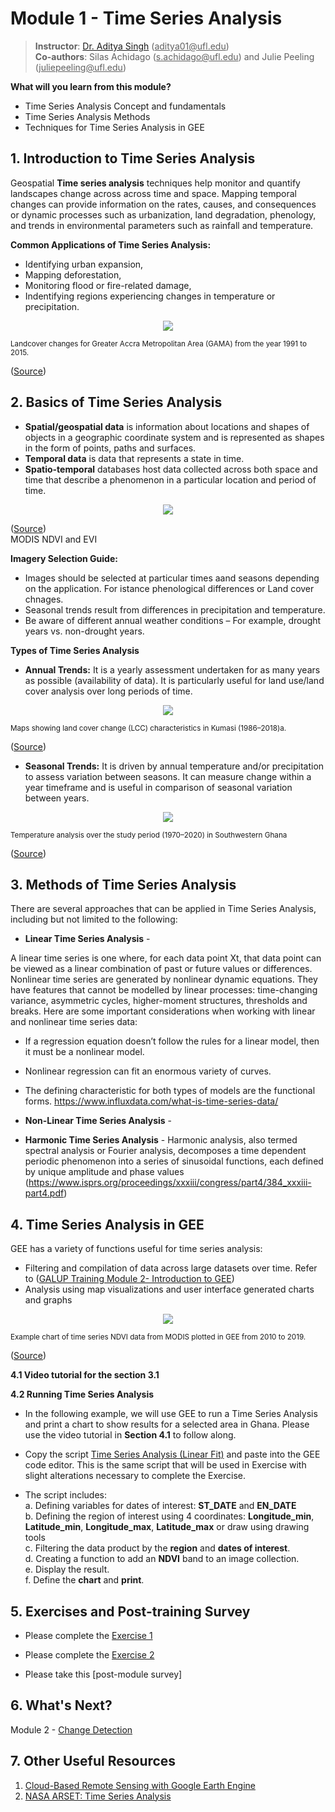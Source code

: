 # Module 1 - Time Series Analysis 
> **Instructor**: [Dr. Aditya Singh](https://abe.ufl.edu/people/faculty/aditya-singh/) (<ins>aditya01@<i></i>ufl.edu</ins>) <br>
> **Co-authors**: Silas Achidago (<ins>s.achidago@<i></i>ufl.edu</ins>) and Julie Peeling (<ins>juliepeeling@<i></i>ufl.edu</ins>)


**What will you learn from this module?**
- Time Series Analysis Concept and fundamentals
- Time Series Analysis Methods
- Techniques for Time Series Analysis in GEE

## 1. Introduction to Time Series Analysis
Geospatial **Time series analysis** techniques help monitor and quantify landscapes change across  across time and space. Mapping temporal changes can provide information on the rates, causes, and consequences or dynamic processes such as urbanization, land degradation, phenology, and trends in environmental parameters such as rainfall and temperature. <br>

**Common Applications of Time Series Analysis:**
- Identifying urban expansion,
- Mapping deforestation,
- Monitoring flood or fire-related damage,
- Indentifying regions experiencing changes in temperature or precipitation.

<p align="center">
<img src="https://www.mdpi.com/urbansci/urbansci-03-00026/article_deploy/html/images/urbansci-03-00026-g006.png">
</p>
<sub> Landcover changes for Greater Accra Metropolitan Area (GAMA) from the year 1991 to 2015.</sub>

([Source](https://www.mdpi.com/2413-8851/3/1/26#))<br>


## 2. Basics of Time Series Analysis
- **Spatial/geospatial data** is information about locations and shapes of objects in a geographic coordinate system and is represented as shapes in the form of points, paths and surfaces. <br>
- **Temporal data** is data that represents a state in time. <br>
- **Spatio-temporal** databases host data collected across both space and time that describe a phenomenon in a particular location and period of time. 

<p align="center">
<img src="https://user-images.githubusercontent.com/87503837/151854688-12a69e04-c870-4273-88e6-4c30e7b9d7d5.png">
</p>

([Source](https://doi.org/10.1186/s40965-017-0038-z))<br>
MODIS NDVI and EVI

**Imagery Selection Guide:**
- Images should be selected at particular times aand seasons depending on the application. For istance phenological differences or Land cover chnages.
- Seasonal trends result from differences in precipitation and temperature.
- Be aware of different annual weather conditions – For example, drought years vs. non-drought years.

**Types of Time Series Analysis**
- **Annual Trends:**
It is a yearly assessment undertaken for as many years as possible (availability of data). It is particularly useful for land use/land cover analysis over long periods of time.

<p align="center">
<img src="https://www.mdpi.com/land/land-09-00300/article_deploy/html/images/land-09-00300-g003.png">
</p>
<sub> Maps showing land cover change (LCC) characteristics in Kumasi (1986–2018)a. </sub>

([Source](https://www.mdpi.com/2073-445X/9/9/300/htm#))<br>

- **Seasonal Trends:**
It is driven by annual temperature and/or precipitation to assess variation between seasons. It can measure change within a year timeframe and is useful in comparison of seasonal variation between years.

<p align="center">
<img src="https://media.springernature.com/full/springer-static/image/art%3A10.1007%2Fs12665-022-10481-y/MediaObjects/12665_2022_10481_Fig9_HTML.png?as=webp">
</p>
<sub> Temperature analysis over the study period (1970–2020) in Southwestern Ghana </sub>

([Source](https://link.springer.com/article/10.1007/s12665-022-10481-y/figures/9))<br>

## 3. Methods of Time Series Analysis
There are several approaches that can be applied in Time Series Analysis, including but not limited to the following:
- **Linear Time Series Analysis** - <br>

A linear time series is one where, for each data point Xt, that data point can be viewed as a linear combination of past or future values or differences. Nonlinear time series are generated by nonlinear dynamic equations. They have features that cannot be modelled by linear processes: time-changing variance, asymmetric cycles, higher-moment structures, thresholds and breaks. Here are some important considerations when working with linear and nonlinear time series data:

- If a regression equation doesn’t follow the rules for a linear model, then it must be a nonlinear model.
- Nonlinear regression can fit an enormous variety of curves.
- The defining characteristic for both types of models are the functional forms.
https://www.influxdata.com/what-is-time-series-data/ <br>

- **Non-Linear Time Series Analysis** - 
- **Harmonic Time Series Analysis** - Harmonic analysis, also termed spectral analysis or Fourier analysis, decomposes a time dependent periodic phenomenon into a series of sinusoidal functions, each defined by unique amplitude and phase values (https://www.isprs.org/proceedings/xxxiii/congress/part4/384_xxxiii-part4.pdf) <br>
  
## 4. Time Series Analysis in GEE

GEE has a variety of functions useful for time series analysis:
- Filtering and compilation of data across large datasets over time. Refer to ([GALUP Training Module 2- Introduction to GEE](https://github.com/SERVIR-WA/GALUP/blob/master/training/2_rs/module2.md))<br>
- Analysis using map visualizations and user interface generated charts and graphs
<p align="center">
<img src="https://developers.google.com/static/earth-engine/images/Charts_image_collection_05.svg">
</p>
<sub> Example chart of time series NDVI data from MODIS plotted in GEE from 2010 to 2019. </sub>

([Source](https://developers.google.com/earth-engine/guides/charts_image_collection))<br>

**4.1 Video tutorial for the section 3.1** <br>

**4.2 Running Time Series Analysis**<br>
- In the following example, we will use GEE to run a Time Series Analysis and print a chart to show results for a selected area in Ghana. Please use the video tutorial in **Section 4.1** to follow along.

- Copy the script [Time Series Analysis (Linear Fit)](https://github.com/ecodynlab/GALUP/wiki/Scripts#05_linear_fit) and paste into the GEE code editor. This is the same script that will be used in Exercise with slight alterations necessary to complete the Exercise.
- The script includes:<br>
  a. Defining variables for dates of interest: **ST_DATE** and **EN_DATE** <br>
  b. Defining the region of interest using 4 coordinates: **Longitude_min**, **Latitude_min**, **Longitude_max**, **Latitude_max** or draw using drawing tools <br>
  c. Filtering the data product by the **region** and **dates of interest**. <br>
  d. Creating a function to add an **NDVI** band to an image collection. <br>
  e. Display the result. <br>
  f. Define the **chart** and **print**. <br>
   

## 5. Exercises and Post-training Survey

- Please complete the [Exercise 1](https://github.com/ecodynlab/GALUP/blob/main/ExercisesM2/Exercise1.md)
- Please complete the [Exercise 2](https://github.com/ecodynlab/GALUP/blob/main/ExercisesM2/Exercise2.md)

- Please take this [post-module survey]

## 6. What's Next?

Module 2 - [Change Detection](module2.md)

## 7. Other Useful Resources
 1. [Cloud-Based Remote Sensing with Google Earth Engine](https://www.eefabook.org/go-to-the-book.html)<br>
 2. [NASA ARSET: Time Series Analysis](https://www.youtube.com/watch?v=RqVselZ5hKM&t=3695s)<br>
